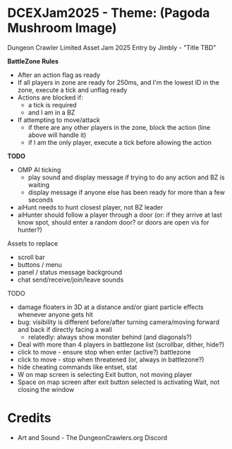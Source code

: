 DCEXJam2025 - Theme: (Pagoda Mushroom Image)
============================

Dungeon Crawler Limited Asset Jam 2025 Entry by Jimbly - "Title TBD"

**BattleZone Rules**
* After an action flag as ready
* If all players in zone are ready for 250ms, and I'm the lowest ID in the zone, execute a tick and unflag ready
* Actions are blocked if:
  * a tick is required
  * and I am in a BZ
* If attempting to move/attack
  * if there are any other players in the zone, block the action (line above will handle it)
  * if I am the only player, execute a tick before allowing the action

**TODO**
* OMP AI ticking
  * play sound and display message if trying to do any action and BZ is waiting
  * display message if anyone else has been ready for more than a few seconds
* aiHunt needs to hunt closest player, not BZ leader
* aiHunter should follow a player through a door (or: if they arrive at last know spot, should enter a random door? or doors are open vis for hunter?)

Assets to replace
* scroll bar
* buttons / menu
* panel / status message background
* chat send/receive/join/leave sounds

TODO
* damage floaters in 3D at a distance and/or giant particle effects whenever anyone gets hit
* bug: visibility is different before/after turning camera/moving forward and back if directly facing a wall
  * relatedly: always show monster behind (and diagonals?)
* Deal with more than 4 players in battlezone list (scrollbar, dither, hide?)
* click to move - ensure stop when enter (active?) battlezone
* click to move - stop when threatened (or, always in battlezone?)
* hide cheating commands like entset, stat
* W on map screen is selecting Exit button, not moving player
* Space on map screen after exit button selected is activating Wait, not closing the window

Credits
=======

* Art and Sound - The DungeonCrawlers.org Discord
